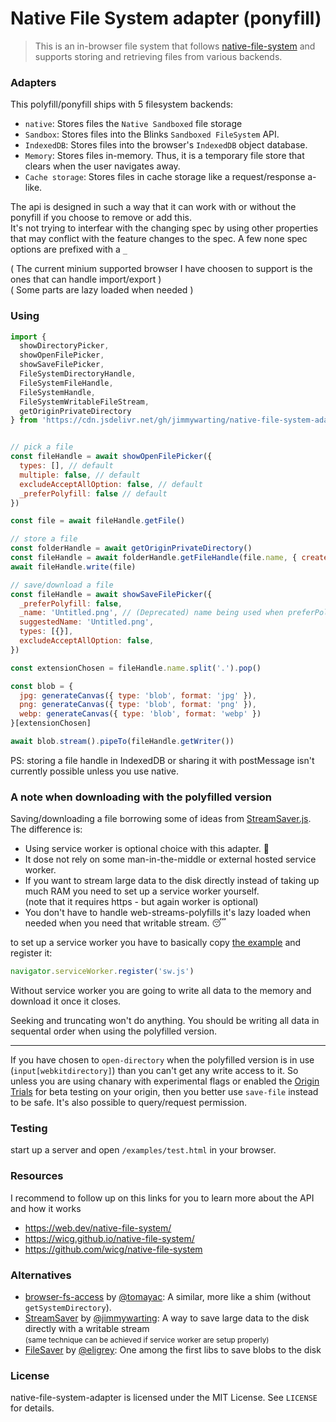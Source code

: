 # Native File System adapter (ponyfill)

> This is an in-browser file system that follows [native-file-system](https://wicg.github.io/native-file-system/) and supports storing and retrieving files from various backends.

### Adapters

This polyfill/ponyfill ships with 5 filesystem backends:

* `native`: Stores files the `Native Sandboxed` file storage
* `Sandbox`: Stores files into the Blinks `Sandboxed FileSystem` API.
* `IndexedDB`: Stores files into the browser's `IndexedDB` object database.
* `Memory`: Stores files in-memory. Thus, it is a temporary file store that clears when the user navigates away.
* `Cache storage`: Stores files in cache storage like a request/response a-like.

The api is designed in such a way that it can work with or without the ponyfill if you choose to remove or add this.<br>
It's not trying to interfear with the changing spec by using other properties that may conflict with the feature changes to the spec. A few none spec options are prefixed with a `_`

( The current minium supported browser I have choosen to support is the ones that can handle import/export )<br>
( Some parts are lazy loaded when needed )

### Using

```js
import {
  showDirectoryPicker,
  showOpenFilePicker,
  showSaveFilePicker,
  FileSystemDirectoryHandle,
  FileSystemFileHandle,
  FileSystemHandle,
  FileSystemWritableFileStream,
  getOriginPrivateDirectory
} from 'https://cdn.jsdelivr.net/gh/jimmywarting/native-file-system-adapter/src/es6.js'


// pick a file
const fileHandle = await showOpenFilePicker({
  types: [], // default
  multiple: false, // default
  excludeAcceptAllOption: false, // default
  _preferPolyfill: false // default
})

const file = await fileHandle.getFile()

// store a file
const folderHandle = await getOriginPrivateDirectory()
const fileHandle = await folderHandle.getFileHandle(file.name, { create: true })
await fileHandle.write(file)

// save/download a file
const fileHandle = await showSaveFilePicker({
  _preferPolyfill: false,
  _name: 'Untitled.png', // (Deprecated) name being used when preferPolyfill is true
  suggestedName: 'Untitled.png',
  types: [{}],
  excludeAcceptAllOption: false,
})

const extensionChosen = fileHandle.name.split('.').pop()

const blob = {
  jpg: generateCanvas({ type: 'blob', format: 'jpg' }),
  png: generateCanvas({ type: 'blob', format: 'png' }),
  webp: generateCanvas({ type: 'blob', format: 'webp' })
}[extensionChosen]

await blob.stream().pipeTo(fileHandle.getWriter())
```

PS: storing a file handle in IndexedDB or sharing it with postMessage isn't currently possible unless you use native.


### A note when downloading with the polyfilled version

Saving/downloading a file borrowing some of ideas from [StreamSaver.js](https://github.com/jimmywarting/StreamSaver.js).
The difference is:
 - Using service worker is optional choice with this adapter. 🤷‍
 - It dose not rely on some man-in-the-middle or external hosted service worker.
 - If you want to stream large data to the disk directly instead of taking up much RAM you need to set up a service worker yourself.<br>(note that it requires https - but again worker is optional)
 - You don't have to handle web-streams-polyfills it's lazy loaded when needed when you need that writable stream. 😴

to set up a service worker you have to basically copy [the example](https://github.com/jimmywarting/native-file-system-adapter/tree/master/example/sw.js) and register it:

```js
navigator.serviceWorker.register('sw.js')
```

Without service worker you are going to write all data to the memory and download it once it closes.

Seeking and truncating won't do anything. You should be writing all data in sequental order when using the polyfilled version.

-----

If you have chosen to `open-directory` when the polyfilled version is in use (`input[webkitdirectory]`)
than you can't get any write access to it. So unless you are using chanary with experimental flags or enabled the [Origin Trials](https://github.com/GoogleChrome/OriginTrials/blob/gh-pages/developer-guide.md) for beta testing on your origin, then you better use `save-file` instead to be safe. It's also possible to query/request permission.

### Testing

start up a server and open `/examples/test.html` in your browser.


### Resources

I recommend to follow up on this links for you to learn more about the API and how it works

- https://web.dev/native-file-system/
- https://wicg.github.io/native-file-system/
- https://github.com/wicg/native-file-system

### Alternatives
- [browser-fs-access](https://github.com/GoogleChromeLabs/browser-fs-access) by [@tomayac](https://github.com/tomayac): A similar, more like a shim (without `getSystemDirectory`).
- [StreamSaver](https://github.com/jimmywarting/StreamSaver.js) by [@jimmywarting](https://github.com/jimmywarting): A way to save large data to the disk directly with a writable stream <br><small>(same technique can be achieved if service worker are setup properly)</small>
- [FileSaver](https://github.com/eligrey/FileSaver.js) by [@eligrey](https://github.com/eligrey): One among the first libs to save blobs to the disk

### License

native-file-system-adapter is licensed under the MIT License. See `LICENSE` for details.
